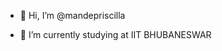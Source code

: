 - 👋 Hi, I’m @mandepriscilla

- 🌱 I’m currently studying at IIT BHUBANESWAR

<!---
mandepriscilla/mandepriscilla is a ✨ special ✨ repository because its `README.md` (this file) appears on your GitHub profile.
You can click the Preview link to take a look at your changes.
--->
